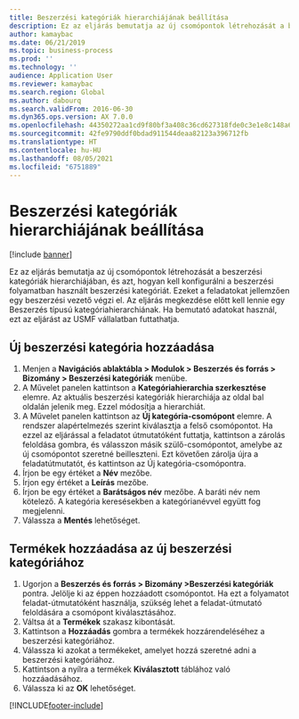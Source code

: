 ```yaml
---
title: Beszerzési kategóriák hierarchiájának beállítása
description: Ez az eljárás bemutatja az új csomópontok létrehozását a beszerzési kategóriák hierarchiájában, és azt, hogyan kell konfigurálni a beszerzési folyamatban használt beszerzési kategóriát.
author: kamaybac
ms.date: 06/21/2019
ms.topic: business-process
ms.prod: ''
ms.technology: ''
audience: Application User
ms.reviewer: kamaybac
ms.search.region: Global
ms.author: dabourq
ms.search.validFrom: 2016-06-30
ms.dyn365.ops.version: AX 7.0.0
ms.openlocfilehash: 44350272aa1cd9f80bf3a408c36cd627318fde0c3e1e8c148a6b6467ebb8d525
ms.sourcegitcommit: 42fe9790ddf0bdad911544deaa82123a396712fb
ms.translationtype: HT
ms.contentlocale: hu-HU
ms.lasthandoff: 08/05/2021
ms.locfileid: "6751889"
---
```

# <a name="set-up-a-procurement-category-hierarchy"></a>Beszerzési kategóriák hierarchiájának beállítása

[!include [banner](../../includes/banner.md)]

Ez az eljárás bemutatja az új csomópontok létrehozását a beszerzési kategóriák hierarchiájában, és azt, hogyan kell konfigurálni a beszerzési folyamatban használt beszerzési kategóriát. Ezeket a feladatokat jellemzően egy beszerzési vezető végzi el. Az eljárás megkezdése előtt kell lennie egy Beszerzés típusú kategóriahierarchiának. Ha bemutató adatokat használ, ezt az eljárást az USMF vállalatban futtathatja.


## <a name="add-a-new-procurement-category"></a>Új beszerzési kategória hozzáadása
1. Menjen a **Navigációs ablaktábla > Modulok > Beszerzés és forrás > Bizomány > Beszerzési kategóriák** menübe.
2. A Művelet panelen kattintson a **Kategóriahierarchia szerkesztése** elemre. Az aktuális beszerzési kategóriák hierarchiája az oldal bal oldalán jelenik meg. Ezzel módosítja a hierarchiát.  
3. A Művelet panelen kattintson az **Új kategória-csomópont** elemre. A rendszer alapértelmezés szerint kiválasztja a felső csomópontot. Ha ezzel az eljárással a feladatot útmutatóként futtatja, kattintson a zárolás feloldása gombra, és válasszon másik szülő-csomópontot, amelybe az új csomópontot szeretné beilleszteni. Ezt követően zárolja újra a feladatútmutatót, és kattintson az Új kategória-csomópontra.  
4. Írjon be egy értéket a **Név** mezőbe.
5. Írjon egy értéket a **Leírás** mezőbe.
6. Írjon be egy értéket a **Barátságos név** mezőbe. A baráti név nem kötelező. A kategória keresésekben a kategórianévvel együtt fog megjelenni.  
7. Válassza a **Mentés** lehetőséget.

## <a name="add-products-to-your-new-procurement-category"></a>Termékek hozzáadása az új beszerzési kategóriához
1. Ugorjon a **Beszerzés és forrás > Bizomány >Beszerzési kategóriák** pontra. Jelölje ki az éppen hozzáadott csomópontot. Ha ezt a folyamatot feladat-útmutatóként használja, szükség lehet a feladat-útmutató feloldására a csomópont kiválasztásához.  
2. Váltsa át a **Termékek** szakasz kibontását.
3. Kattintson a **Hozzáadás** gombra a termékek hozzárendeléséhez a beszerzési kategóriához.
4. Válassza ki azokat a termékeket, amelyet hozzá szeretné adni a beszerzési kategóriához.
5. Kattintson a nyílra a termékek **Kiválasztott** táblához való hozzáadásához.
6. Válassza ki az **OK** lehetőséget.


[!INCLUDE[footer-include](../../../includes/footer-banner.md)]
